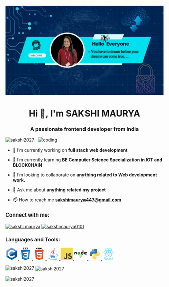 ![logo](https://github.com/SAKSHI2027/SAKSHI2027/blob/main/Banner%20GitHub.jpg)
<h1 align="center">Hi 👋, I'm SAKSHI MAURYA</h1>
<h3 align="center">A passionate frontend developer from India</h3>
<img align="right"alt="coding" width="400"src="https://cdn.dribbble.com/users/4055494/screenshots/15215756/media/d2b66c4ca0192aa26d103448b3d1518b.gif">

<p align="left"> <img src="https://komarev.com/ghpvc/?username=sakshi2027&label=Profile%20views&color=0e75b6&style=flat" alt="sakshi2027" /> </p>

- 🔭 I’m currently working on **full stack web development**

- 🌱 I’m currently learning **BE Computer Science Specialization in IOT and BLOCKCHAIN**

- 👯 I’m looking to collaborate on **anything related to Web development work.**

- 💬 Ask me about **anything related my project**

- 📫 How to reach me **sakshimaurya447@gmail.com**

<h3 align="left">Connect with me:</h3>
<p align="left">
<a href="https://linkedin.com/in/sakshi maurya" target="blank"><img align="center" src="https://raw.githubusercontent.com/rahuldkjain/github-profile-readme-generator/master/src/images/icons/Social/linked-in-alt.svg" alt="sakshi maurya" height="30" width="40" /></a>
<a href="https://instagram.com/sakshimaurya0101" target="blank"><img align="center" src="https://raw.githubusercontent.com/rahuldkjain/github-profile-readme-generator/master/src/images/icons/Social/instagram.svg" alt="sakshimaurya0101" height="30" width="40" /></a>
</p>

<h3 align="left">Languages and Tools:</h3>
<p align="left"> <a href="https://www.cprogramming.com/" target="_blank" rel="noreferrer"> <img src="https://raw.githubusercontent.com/devicons/devicon/master/icons/c/c-original.svg" alt="c" width="40" height="40"/> </a> <a href="https://www.w3schools.com/css/" target="_blank" rel="noreferrer"> <img src="https://raw.githubusercontent.com/devicons/devicon/master/icons/css3/css3-original-wordmark.svg" alt="css3" width="40" height="40"/> </a> <a href="https://www.w3.org/html/" target="_blank" rel="noreferrer"> <img src="https://raw.githubusercontent.com/devicons/devicon/master/icons/html5/html5-original-wordmark.svg" alt="html5" width="40" height="40"/> </a> <a href="https://www.java.com" target="_blank" rel="noreferrer"> <img src="https://raw.githubusercontent.com/devicons/devicon/master/icons/java/java-original.svg" alt="java" width="40" height="40"/> </a> <a href="https://developer.mozilla.org/en-US/docs/Web/JavaScript" target="_blank" rel="noreferrer"> <img src="https://raw.githubusercontent.com/devicons/devicon/master/icons/javascript/javascript-original.svg" alt="javascript" width="40" height="40"/> </a> <a href="https://nodejs.org" target="_blank" rel="noreferrer"> <img src="https://raw.githubusercontent.com/devicons/devicon/master/icons/nodejs/nodejs-original-wordmark.svg" alt="nodejs" width="40" height="40"/> </a> <a href="https://www.python.org" target="_blank" rel="noreferrer"> <img src="https://raw.githubusercontent.com/devicons/devicon/master/icons/python/python-original.svg" alt="python" width="40" height="40"/> </a> <a href="https://reactjs.org/" target="_blank" rel="noreferrer"> <img src="https://raw.githubusercontent.com/devicons/devicon/master/icons/react/react-original-wordmark.svg" alt="react" width="40" height="40"/> </a> </p>

<p><img align="left" src="https://github-readme-stats.vercel.app/api/top-langs?username=sakshi2027&show_icons=true&locale=en&layout=compact" alt="sakshi2027" /></p>

<p>&nbsp;<img align="center" src="https://github-readme-stats.vercel.app/api?username=sakshi2027&show_icons=true&locale=en" alt="sakshi2027" /></p>

<p><img align="center" src="https://github-readme-streak-stats.herokuapp.com/?user=sakshi2027&" alt="sakshi2027" /></p>
